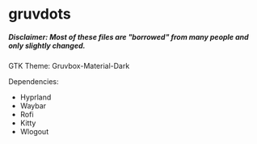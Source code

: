 # gruvdots
##### Disclaimer: Most of these files are "borrowed" from many people and only slightly changed.

GTK Theme: Gruvbox-Material-Dark

Dependencies:
- Hyprland
- Waybar
- Rofi
- Kitty
- Wlogout
